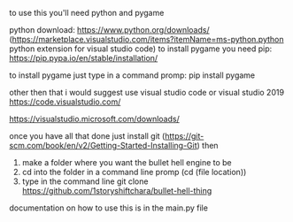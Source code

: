 to use this you'll need python and pygame

python download: https://www.python.org/downloads/
(https://marketplace.visualstudio.com/items?itemName=ms-python.python python extension for visual studio code)
to install pygame you need pip: https://pip.pypa.io/en/stable/installation/

to install pygame just type in a command promp: pip install pygame

other then that i would suggest use visual studio code or visual studio 2019
https://code.visualstudio.com/

https://visualstudio.microsoft.com/downloads/

once you have all that done just install git (https://git-scm.com/book/en/v2/Getting-Started-Installing-Git) then

1. make a folder where you want the bullet hell engine to be
2. cd into the folder in a command line promp (cd (file location))
3. type in the command line git clone https://github.com/1storyshiftchara/bullet-hell-thing


documentation on how to use this is in the main.py file
